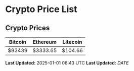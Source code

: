 # Crypto Price List

## Crypto Prices
| Bitcoin | Ethereum | Litecoin |
| ------- | -------- | -------- |
| $93439 | $3333.65 | $104.66 |
**Last Updated:** 2025-01-01 06:43 UTC
**Last Updated:** $DATE$
